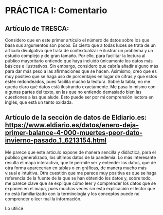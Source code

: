 # PRÁCTICA I: Comentario
## **Artículo de TRESCA:**
Considero que en este primer artículo el número de datos sobre los que basa sus argumentos son pocos. Es cierto que a todas luces se trata de un artículo divulgativo que trata de contextualizar e ilustrar un problema y un estudio complejo y de gran tamaño. Por ello, para facilitar la lectura al público mayoritario entiendo que haya incluido únicamente los datos más básicos e ilustrativos. Sin embargo, considero que cabría añadir alguno más para dar más peso a las afirmaciones que se hacen. Asimismo, creo que es muy positivo que se haga uso de porcentajes en lugar de cifras y que estos estén redondeados, pues facilita mucho la lectura.
Sobre la tabla, no me queda claro qué datos está ilustrando exactamente. Me pasa lo mismo con algunas partes del texto, en las que no entiendo demasiado bien las cuestiones a las que alude. Esto puede ser por mi comprensión lectora en inglés, que está un tanto oxidada. 
## **Artículo de la sección de datos de Eldiario.es:** https://www.eldiario.es/datos/enero-deja-primer-balance-4-000-muertes-peor-dato-invierno-pasado_1_6213154.html
Me parece que este artículo expone de manera sencilla y didáctica, para el público generalizado, los últimos datos de la pandemia. Lo más interesante resulta el mapa interactivo, que te permite ver y entender los datos, que de otra forma aparecerían en tablas o en gráficas, de manera mucho más visual e intuitiva. Otra cuestión que me parece muy positiva es que se haga referencia de la fuente de la que se han obtenido los datos y, sobre todo, me parece clave que se explique cómo leer y comprender los datos que se exponen en el mapa, pues muchas veces sin esta explicación el lector que no está familiarizado con la terminología y los conceptos puede no comprender o leer mal la información. 

Lo utilicé

